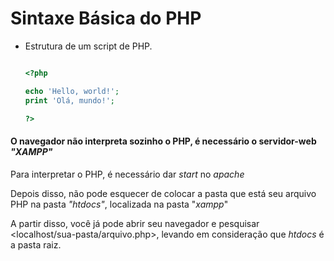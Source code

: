 # Sintaxe Básica do PHP

- Estrutura de um script de PHP.

    ~~~php
    
    <?php

    echo 'Hello, world!';
    print 'Olá, mundo!';

    ?>

    ~~~

#### O navegador não interpreta sozinho o PHP, é necessário o servidor-web *"XAMPP"*

Para interpretar o PHP, é necessário dar *start* no *apache*

Depois disso, não pode esquecer de colocar a pasta que está seu arquivo PHP na pasta *"htdocs"*, localizada na pasta "*xampp*"

A partir disso, você já pode abrir seu navegador e pesquisar <localhost/sua-pasta/arquivo.php>, levando em consideração que *htdocs* é a pasta raiz.
